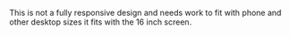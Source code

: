 This is not a fully responsive design and needs work to fit with phone and other desktop sizes it fits with the 16 inch screen. 
